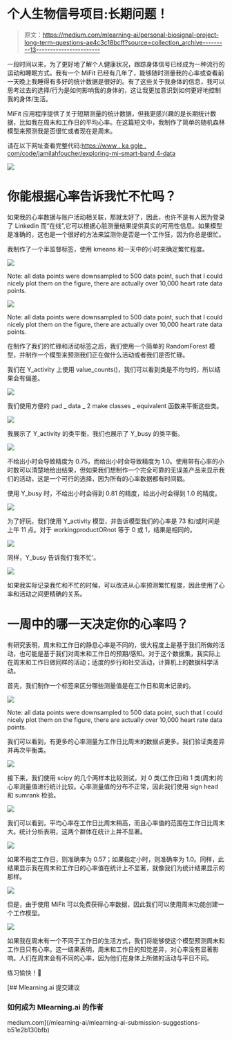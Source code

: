 # 个人生物信号项目:长期问题！

> 原文：<https://medium.com/mlearning-ai/personal-biosignal-project-long-term-questions-ae4c3c18bcff?source=collection_archive---------13----------------------->

一段时间以来，为了更好地了解个人健康状况，跟踪身体信号已经成为一种流行的运动和睡眠方式。我有一个 MiFit 已经有几年了，能够随时测量我的心率或查看前一天晚上我睡得有多好的统计数据是很好的。有了这些关于我身体的信息，我可以思考过去的选择/行为是如何影响我的身体的，这让我更加意识到如何更好地控制我的身体/生活。

MiFit 应用程序提供了关于短期测量的统计数据，但我更感兴趣的是长期统计数据，比如我在周末和工作日的平均心率。在这篇短文中，我制作了简单的随机森林模型来预测我是否很忙或者现在是周末。

请在以下网址查看完整代码:[https://www . ka ggle . com/code/jamilahfoucher/exploring-mi-smart-band 4-data](https://www.kaggle.com/code/jamilahfoucher/exploring-mi-smart-band4-data)

![](img/a025d097c2bf7bad2804ae2ee7bf95ba.png)

# 你能根据心率告诉我忙不忙吗？

如果我的心率数据与账户活动相关联，那就太好了，因此，也许不是有人因为登录了 Linkedin 而“在线”,它可以根据心脏测量结果提供真实的可用性信息。如果模型是准确的，这也是一个很好的方法来监测你是否是一个工作狂，因为你总是很忙。

我制作了一个半监督标签，使用 kmeans 和一天中的小时来确定繁忙程度。

![](img/ef0cd1552c382ab52fad1d1fa48c6e6f.png)

Note: all data points were downsampled to 500 data point, such that I could nicely plot them on the figure, there are actually over 10,000 heart rate data points.

![](img/b8c6e473058b366ad937805338c03bce.png)

Note: all data points were downsampled to 500 data point, such that I could nicely plot them on the figure, there are actually over 10,000 heart rate data points.

在制作了我们的忙碌和活动标签之后，我们使用一个简单的 RandomForest 模型，并制作一个模型来预测我们正在做什么活动或者我们是否忙碌。

我们在 Y_activity 上使用 value_counts()，我们可以看到类是不均匀的，所以结果会有偏差。

![](img/20eb9a9857b8b2c123a7a56f89bc322d.png)

我们使用方便的 pad _ data _ 2 make classes _ equivalent 函数来平衡这些类。

![](img/79705ac84a80e1a1e1a129375bf5641d.png)

我展示了 Y_activity 的类平衡，我们也展示了 Y_busy 的类平衡。

![](img/f88736a41c16819427e08dc944010d09.png)

不给出小时会导致精度为 0.75，而给出小时会导致精度为 1.0。使用带有心率的小时数可以清楚地给出结果，但如果我们想制作一个完全可靠的无误差产品来显示我们的活动，这是一个可行的选择，因为所有的心率数据都有时间戳。

使用 Y_busy 时，不给出小时会得到 0.81 的精度，给出小时会得到 1.0 的精度。

![](img/b8ecaf5bdbe332bae1ea3b8154218683.png)

为了好玩，我们使用 Y_activity 模型，并告诉模型我们的心率是 73 和/或时间是上午 11 点。对于 workingproductORnot 等于 0 或 1，结果是相同的。

![](img/e1d1ea87a95cba8f3f93e86316e6c169.png)

同样，Y_busy 告诉我们‘我不忙’。

![](img/73a89397708cf2da3e777e21c30a73a1.png)

如果我实际记录我忙和不忙的时候，可以改进从心率预测繁忙程度，因此使用了心率和活动之间更精确的关系。

# 一周中的哪一天决定你的心率吗？

有研究表明，周末和工作日的静息心率是不同的，很大程度上是基于我们所做的活动，也可能是基于我们对周末和工作日的预期/感知。对于这个数据集，我实际上在周末和工作日做同样的活动；适度的步行和社交活动，计算机上的数据科学活动。

首先，我们制作一个标签来区分哪些测量值是在工作日和周末记录的。

![](img/1733b50e80b487d13273b37eeb5107f2.png)

Note: all data points were downsampled to 500 data point, such that I could nicely plot them on the figure, there are actually over 10,000 heart rate data points.

我们可以看到，有更多的心率测量为工作日比周末的数据点更多。我们验证类差异并再次平衡类。

![](img/4bd440c22ba8e284808c1072bf0c820c.png)

接下来，我们使用 scipy 的几个两样本比较测试，对 0 类(工作日)和 1 类(周末)的心率测量值进行统计比较。心率测量值的分布不正常，因此我们使用 sign head 和 sumrank 检验。

![](img/41ceb3e2fcd9a833749ca50489245d14.png)

我们可以看到，平均心率在工作日比周末稍高，而且心率值的范围在工作日比周末大。统计分析表明，这两个群体在统计上并不显著。

![](img/ab6d9573b9391d7c10822ae4be051e6d.png)

如果不指定工作日，则准确率为 0.57；如果指定小时，则准确率为 1.0。同样，此结果显示我在周末和工作日的心率值在统计上不显著，就像我们为统计结果显示的那样。

![](img/be8c39f289b7f2ad369edf76bff61627.png)

但是，由于使用 MiFit 可以免费获得心率数据，因此我们可以使用周末功能创建一个工作模型。

![](img/35ab26bcf4f71eac2d9f54c9eb9032dd.png)

如果我在周末有一个不同于工作日的生活方式，我们将能够使这个模型预测周末和工作日只有心率。这一结果表明，周末和工作日的知觉差异，对心率没有显著影响。人们在周末会有不同的心率，因为他们在身体上所做的活动与平日不同。

练习愉快！👋

[](/mlearning-ai/mlearning-ai-submission-suggestions-b51e2b130bfb) [## Mlearning.ai 提交建议

### 如何成为 Mlearning.ai 的作者

medium.com](/mlearning-ai/mlearning-ai-submission-suggestions-b51e2b130bfb)